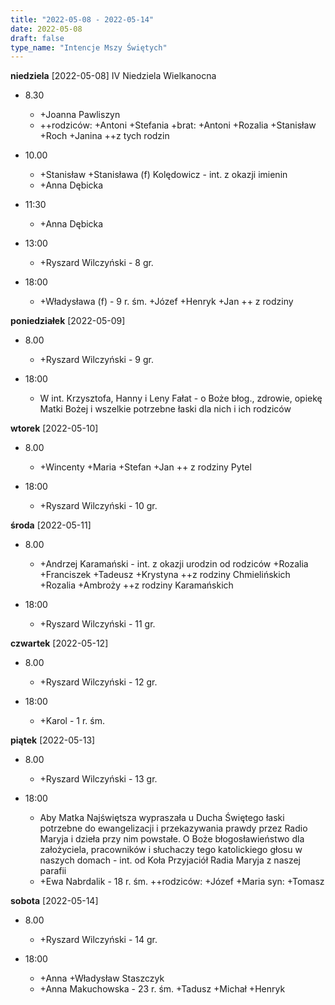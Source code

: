 ```yaml
---
title: "2022-05-08 - 2022-05-14"
date: 2022-05-08
draft: false
type_name: "Intencje Mszy Świętych"
---
```


**niedziela** [2022-05-08]
IV Niedziela Wielkanocna

* 8.30

  * +Joanna Pawliszyn
  * ++rodziców: +Antoni +Stefania +brat: +Antoni +Rozalia +Stanisław +Roch +Janina ++z tych rodzin

* 10.00

  * +Stanisław +Stanisława (f) Kolędowicz - int. z okazji imienin
  * +Anna Dębicka

* 11:30

  * +Anna Dębicka

* 13:00

  * +Ryszard Wilczyński - 8 gr.

* 18:00

  * +Władysława (f) - 9 r. śm. +Józef +Henryk +Jan ++ z rodziny

**poniedziałek** [2022-05-09]

* 8.00

  * +Ryszard Wilczyński - 9 gr.

* 18:00

  * W int. Krzysztofa, Hanny i Leny Fałat - o Boże błog., zdrowie, opiekę Matki Bożej i wszelkie potrzebne łaski dla nich i ich rodziców

**wtorek** [2022-05-10]

* 8.00

  * +Wincenty +Maria +Stefan +Jan ++ z rodziny Pytel

* 18:00

  * +Ryszard Wilczyński - 10 gr.

**środa** [2022-05-11]

* 8.00

  * +Andrzej Karamański - int. z okazji urodzin od rodziców +Rozalia +Franciszek +Tadeusz +Krystyna ++z rodziny Chmielińskich +Rozalia +Ambroży ++z rodziny Karamańskich

* 18:00

  * +Ryszard Wilczyński - 11 gr.

**czwartek** [2022-05-12]

* 8.00

  * +Ryszard Wilczyński - 12 gr.

* 18:00

  * +Karol - 1 r. śm.

**piątek** [2022-05-13]

* 8.00

  * +Ryszard Wilczyński - 13 gr.

* 18:00

  * Aby Matka Najświętsza wypraszała u Ducha Świętego łaski potrzebne do ewangelizacji i przekazywania prawdy przez Radio Maryja i dzieła przy nim powstałe. O Boże błogosławieństwo dla założyciela, pracowników i słuchaczy tego katolickiego głosu w naszych domach - int. od Koła Przyjaciół Radia Maryja z naszej parafii
  * +Ewa Nabrdalik - 18 r. śm. ++rodziców: +Józef +Maria syn: +Tomasz

**sobota** [2022-05-14]

* 8.00

  * +Ryszard Wilczyński - 14 gr.

* 18:00

  * +Anna +Władysław Staszczyk
  * +Anna Makuchowska - 23 r. śm. +Tadusz +Michał +Henryk
